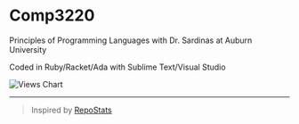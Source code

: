 # Comp3220

Principles of Programming Languages with Dr. Sardinas at Auburn University

Coded in Ruby/Racket/Ada with Sublime Text/Visual Studio

<!-- Deprecated -->
<!-- ![Views Chart](https://repostatscharts.s3.us-east-2.amazonaws.com/MatthewsRepos/Comp3220_ViewsChart.png#gh-dark-mode-only) -->
<!-- ![Views Chart](https://repostatscharts.s3.us-east-2.amazonaws.com/MatthewsRepos/Comp3220_ViewsChart_Dark.png#gh-light-mode-only) -->

<picture>
  <source media="(prefers-color-scheme: dark)" srcset="https://repostatscharts.s3.us-east-2.amazonaws.com/MatthewsRepos/Comp3220_ViewsChart_Dark.png">
  <source media="(prefers-color-scheme: light)" srcset="https://repostatscharts.s3.us-east-2.amazonaws.com/MatthewsRepos/Comp3220_ViewsChart.png">
  <img alt="Views Chart" src="https://repostatscharts.s3.us-east-2.amazonaws.com/MatthewsRepos/Comp3220_ViewsChart.png">
</picture>

---

> Inspired by [RepoStats](https://github.com/wumphlett/repostats)
